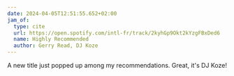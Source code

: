 ```yaml
---
date: 2024-04-05T12:51:55.652+02:00
jam_of:
  type: cite
  url: https://open.spotify.com/intl-fr/track/2kyhGp9Okt2kYzgFBxDed6
  name: Highly Recommended
  author: Gerry Read, DJ Koze
---
```


A new title just popped up among my recommendations. Great, it's DJ Koze!
